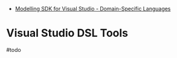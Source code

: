 - [Modelling SDK for Visual Studio - Domain-Specific Languages](https://docs.microsoft.com/en-us/visualstudio/modeling/modeling-sdk-for-visual-studio-domain-specific-languages)

# Visual Studio DSL Tools

#todo 
